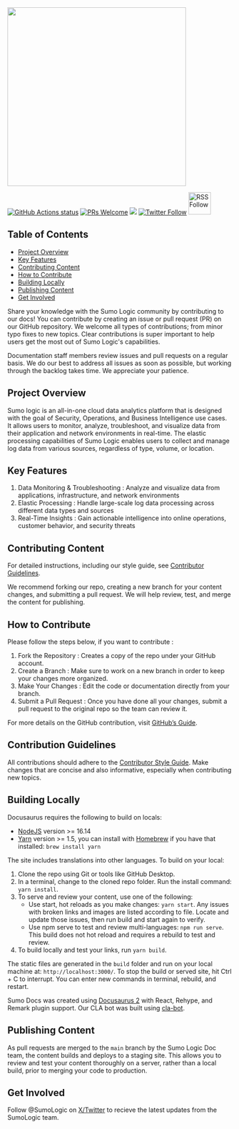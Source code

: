 <img src="https://help.sumologic.com/img/sumo-docs-readme.png" width="400"/>

<p>
  <a href="https://github.com/SumoLogic/sumologic-documentation/blob/main/.github/workflows/production.yml"><img src="https://github.com/SumoLogic/sumologic-documentation/actions/workflows/production.yml/badge.svg" alt="GitHub Actions status"></a>
  <a href="https://help.sumologic.com/docs/contributing"><img src="https://img.shields.io/badge/PRs-welcome-brightgreen.svg" alt="PRs Welcome"></a>
  <a href="LICENSE"><img src="https://img.shields.io/github/license/sourcerer-io/hall-of-fame.svg?colorB=ff0000"></a>
  <a href="https://x.com/SumoLogic"><img src="https://img.shields.io/twitter/follow/sumologic.svg?style=social" alt="Twitter Follow" /></a>
  <a href="https://help.sumologic.com/release-notes-service"><img src="https://img.shields.io/badge/RSS-FFA500?style=for-the-badge&logo=rss&logoColor=white" alt="RSS Follow" width="50"/></a>
</p>

## Table of Contents
- [Project Overview](#project-overview)
- [Key Features](#key-features)
- [Contributing Content](#contributing-content)
- [How to Contribute](#how-to-contribute)
- [Building Locally](#building-locally)
- [Publishing Content](#publishing-content)
- [Get Involved](#get-involved)

Share your knowledge with the Sumo Logic community by contributing to our docs! You can contribute by creating an issue or pull request (PR) on our GitHub repository. We welcome all types of contributions; from minor typo fixes to new topics. Clear contributions is super important to help users get the most out of Sumo Logic's capabilities.

Documentation staff members review issues and pull requests on a regular basis. We do our best to address all issues as soon as possible, but working through the backlog takes time. We appreciate your patience.

## Project Overview

Sumo logic is an all-in-one cloud data analytics platform that is designed with the goal of Security, Operations, and Business Intelligence use cases. It allows users to monitor, analyze, troubleshoot, and visualize data from their application and network environments in real-time. The elastic processing capabilities of Sumo Logic enables users to collect and manage log data from various sources, regardless of type, volume, or location.

## Key Features

1) Data Monitoring & Troubleshooting : Analyze and visualize data from applications, infrastructure, and network environments
2) Elastic Processing : Handle large-scale log data processing across different data types and sources
3) Real-Time Insights : Gain actionable intelligence into online operations, customer behavior, and security threats

## Contributing Content

For detailed instructions, including our style guide, see [Contributor Guidelines](https://help.sumologic.com/docs/contributing).

We recommend forking our repo, creating a new branch for your content changes, and submitting a pull request. We will help review, test, and merge the content for publishing.

## How to Contribute

Please follow the steps below, if you want to contribute : 

1) Fork the Repository : Creates a copy of the repo under your GitHub account.
2) Create a Branch : Make sure to work on a new branch in order to keep your changes more organized.
3) Make Your Changes : Edit the code or documentation directly from your branch.
4) Submit a Pull Request : Once you have done all your changes, submit a pull request to the original repo so the team can review it.

For more details on the GitHub contribution, visit [GitHub’s Guide](https://docs.github.com/en/get-started/quickstart/contributing-to-projects).

## Contribution Guidelines
All contributions should adhere to the [Contributor Style Guide](https://help.sumologic.com/docs/contributing/style-guide/). Make changes that are concise and also informative, especially when contributing new topics.

## Building Locally

Docusaurus requires the following to build on locals:

* [NodeJS](https://nodejs.org/en/download/) version >= 16.14
* [Yarn](https://yarnpkg.com/en/) version >= 1.5, you can install with [Homebrew](https://brew.sh/) if you have that installed: `brew install yarn`

The site includes translations into other languages. To build on your local:

1. Clone the repo using Git or tools like GitHub Desktop.
1. In a terminal, change to the cloned repo folder. Run the install command: `yarn install`.
1. To serve and review your content, use one of the following:
   * Use start, hot reloads as you make changes: `yarn start`. Any issues with broken links and images are listed according to file. Locate and update those issues, then run build and start again to verify.
   * Use npm serve to test and review multi-languages: `npm run serve`. This build does not hot reload and requires a rebuild to test and review.
1. To build locally and test your links, run `yarn build`.   

The static files are generated in the `build` folder and run on your local machine at: `http://localhost:3000/`. To stop the build or served site, hit Ctrl + C to interrupt. You can enter new commands in terminal, rebuild, and restart.

Sumo Docs was created using [Docusaurus 2](https://docusaurus.io/) with React, Rehype, and Remark plugin support. Our CLA bot was built using [cla-bot](https://colineberhardt.github.io/cla-bot/).

## Publishing Content

As pull requests are merged to the `main` branch by the Sumo Logic Doc team, the content builds and deploys to a staging site. This allows you to review and test your content thoroughly on a server, rather than a local build, prior to merging your code to production.

## Get Involved

Follow @SumoLogic on [X/Twitter](https://x.com/SumoLogic) to recieve the latest updates from the SumoLogic team.